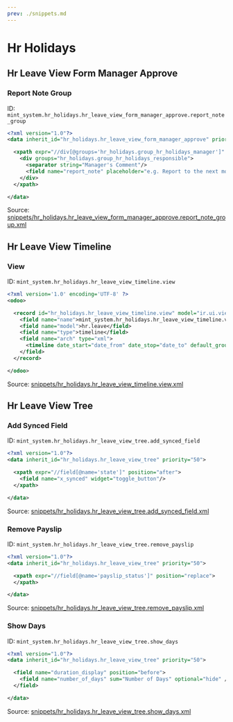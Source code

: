 ```yaml
---
prev: ./snippets.md
---
```

# Hr Holidays
## Hr Leave View Form Manager Approve  
### Report Note Group  
ID: `mint_system.hr_holidays.hr_leave_view_form_manager_approve.report_note_group`  
```xml
<?xml version="1.0"?>
<data inherit_id="hr_holidays.hr_leave_view_form_manager_approve" priority="50">

  <xpath expr="//div[@groups='hr_holidays.group_hr_holidays_manager']" position="replace">
    <div groups="hr_holidays.group_hr_holidays_responsible">
      <separator string="Manager's Comment"/>
      <field name="report_note" placeholder="e.g. Report to the next month..."/>
    </div>
  </xpath>

</data>

```
Source: [snippets/hr_holidays.hr_leave_view_form_manager_approve.report_note_group.xml](https://github.com/Mint-System/Odoo-Development/tree/14.0/snippets/hr_holidays.hr_leave_view_form_manager_approve.report_note_group.xml)

## Hr Leave View Timeline  
### View  
ID: `mint_system.hr_holidays.hr_leave_view_timeline.view`  
```xml
<?xml version='1.0' encoding='UTF-8' ?>
<odoo>

  <record id="hr_holidays.hr_leave_view_timeline.view" model="ir.ui.view">
    <field name="name">mint_system.hr_holidays.hr_leave_view_timeline.view</field>
    <field name="model">hr.leave</field>
    <field name="type">timeline</field>
    <field name="arch" type="xml">
      <timeline date_start="date_from" date_stop="date_to" default_group_by="employee_id" event_open_popup="true" />
    </field>
  </record>

</odoo>

```
Source: [snippets/hr_holidays.hr_leave_view_timeline.view.xml](https://github.com/Mint-System/Odoo-Development/tree/14.0/snippets/hr_holidays.hr_leave_view_timeline.view.xml)

## Hr Leave View Tree  
### Add Synced Field  
ID: `mint_system.hr_holidays.hr_leave_view_tree.add_synced_field`  
```xml
<?xml version="1.0"?>
<data inherit_id="hr_holidays.hr_leave_view_tree" priority="50">

  <xpath expr="//field[@name='state']" position="after">
    <field name="x_synced" widget="toggle_button"/>
  </xpath>

</data>

```
Source: [snippets/hr_holidays.hr_leave_view_tree.add_synced_field.xml](https://github.com/Mint-System/Odoo-Development/tree/14.0/snippets/hr_holidays.hr_leave_view_tree.add_synced_field.xml)

### Remove Payslip  
ID: `mint_system.hr_holidays.hr_leave_view_tree.remove_payslip`  
```xml
<?xml version="1.0"?>
<data inherit_id="hr_holidays.hr_leave_view_tree" priority="50">

  <xpath expr="//field[@name='payslip_status']" position="replace">
  </xpath>

</data>

```
Source: [snippets/hr_holidays.hr_leave_view_tree.remove_payslip.xml](https://github.com/Mint-System/Odoo-Development/tree/14.0/snippets/hr_holidays.hr_leave_view_tree.remove_payslip.xml)

### Show Days  
ID: `mint_system.hr_holidays.hr_leave_view_tree.show_days`  
```xml
<?xml version="1.0"?>
<data inherit_id="hr_holidays.hr_leave_view_tree" priority="50">

  <field name="duration_display" position="before">
    <field name="number_of_days" sum="Number of Days" optional="hide" />
  </field>

</data>

```
Source: [snippets/hr_holidays.hr_leave_view_tree.show_days.xml](https://github.com/Mint-System/Odoo-Development/tree/14.0/snippets/hr_holidays.hr_leave_view_tree.show_days.xml)

